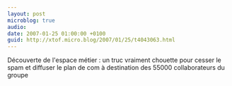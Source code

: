 ```yaml
---
layout: post
microblog: true
audio: 
date: 2007-01-25 01:00:00 +0100
guid: http://xtof.micro.blog/2007/01/25/t4043063.html
---
```

Découverte de l'espace métier : un truc vraiment chouette pour cesser le spam et diffuser le plan de com à destination des 55000 collaborateurs du groupe
